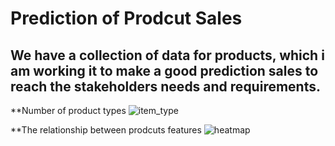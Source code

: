 # Prediction of Prodcut Sales
## We have a collection of data for products, which i am working it to make a good prediction sales to reach the stakeholders needs and requirements.
**Number of product types
![item_type](https://github.com/1995anas/Prediction_of_Product_Sales/assets/144110812/ad579876-16b6-4e4c-ab45-4cc49cd2eeda)

**The relationship between prodcuts features
![heatmap](https://github.com/1995anas/Prediction_of_Product_Sales/assets/144110812/6fb28adc-e648-44a9-a7ef-ffb4ba41d033)

